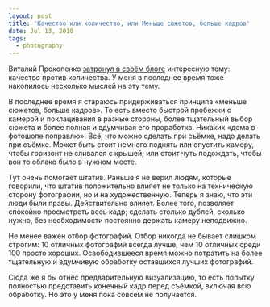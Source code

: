 ```yaml
---
layout: post
title: 'Качество или количество, или Меньше сюжетов, больше кадров'
date: Jul 13, 2010
tags:
  - photography
---
```


Виталий Прокопенко [затронул в своём блоге](http://blog.vitphoto.com/2010/07/02/quality-vs-quantity/ "Quality vs. Quantity") интересную тему: качество против количества. У меня в последнее время тоже накопилось несколько мыслей на эту тему.

В последнее время я стараюсь придерживаться принципа «меньше сюжетов, больше кадров». То есть вместо быстрой пробежки с камерой и поклацивания в разные стороны, более тщательный выбор сюжета и более полная и вдумчивая его проработка. Никаких «дома в фотошопе поправлю». Всё, что можно сделать при съёмке, надо делать при съёмке. Может быть стоит немного поднять или опустить камеру, чтобы горизонт не сливался с крышей; или стоит чуть подождать, чтобы вон то облако было в нужном месте.

Тут очень помогает штатив. Раньше я не верил людям, которые говорили, что штатив положительно влияет не только на техническую сторону фотографии, но и на художественную. Теперь я знаю, что эти люди были правы. Действительно влияет. Более того, позволяет спокойно просмотреть весь кадр; сделать столько дублей, сколько нужно, без необходимости постоянно держать камеру неподвижно.

Не менее важен отбор фотографий. Отбор никогда не бывает слишком строгим: 10 отличных фотографий всегда лучше, чем 10 отличных среди 100 просто хороших. Освободившееся время можно потратить на более тщательную и вдумчивую обработку оставшихся лучших фотографий.

Сюда же я бы отнёс предварительную визуализацию, то есть попытку полностью представить конечный кадр перед съёмкой, включая всю обработку. Но это у меня пока совсем не получается.
